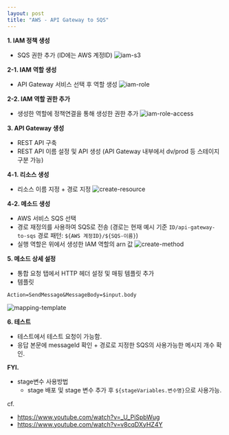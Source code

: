 ```yaml
---
layout: post
title: "AWS - API Gateway to SQS"
---
```


**1. IAM 정책 생성**
- SQS 권한 추가 (ID에는 AWS 계정ID)
![iam-s3](https://dev-to-uploads.s3.amazonaws.com/uploads/articles/ilrz03xg7bsplou1xoje.png)

**2-1. IAM 역할 생성**
- API Gateway 서비스 선택 후 역할 생성
![iam-role](https://dev-to-uploads.s3.amazonaws.com/uploads/articles/vjrivj9somfif7ge9p58.png)

**2-2. IAM 역할 권한 추가**
- 생성한 역할에 정책연결을 통해 생성한 권한 추가
![iam-role-access](https://dev-to-uploads.s3.amazonaws.com/uploads/articles/m4h8f7zmspzex3a1fc8w.png)

**3. API Gateway 생성**
- REST API 구축
- REST API 이름 설정 및 API 생성 (API Gateway 내부에서 dv/prod 등 스테이지 구분 가능)

**4-1. 리소스 생성**
- 리소스 이름 지정 + 경로 지정
![create-resource](https://dev-to-uploads.s3.amazonaws.com/uploads/articles/88yqiwa9oqx0i3w5w8bw.png)

**4-2. 메소드 생성**
- AWS 서비스 SQS 선택
- 경로 재정의를 사용하여 SQS로 전송 (경로는 현재 예시 기준 `ID/api-gateway-to-sqs` 경로 패턴: `${AWS 계정ID}/${SQS-이름}`)
- 실행 역할은 위에서 생성한 IAM 역할의 arn 값
![create-method](https://dev-to-uploads.s3.amazonaws.com/uploads/articles/q0fj84bopbg2c7z52ohd.png)

**5. 메소드 상세 설정**
- 통합 요청 탭에서 HTTP 헤더 설정 및 매핑 템플릿 추가
- 템플릿
```
Action=SendMessage&MessageBody=$input.body
```
![mapping-template](https://dev-to-uploads.s3.amazonaws.com/uploads/articles/17uqcskmpq4knt90blin.png)

**6. 테스트**
- 테스트에서 테스트 요청이 가능함.
- 응답 본문에 messageId 확인 + 경로로 지정한 SQS의 사용가능한 메시지 개수 확인.

**FYI.**
- stage변수 사용방법
    - stage 배포 및 stage 변수 추가 후 `${stageVariables.변수명}`으로 사용가능.


cf.
- https://www.youtube.com/watch?v=_U_PiSpbWug
- https://www.youtube.com/watch?v=v8cqDXyHZ4Y
